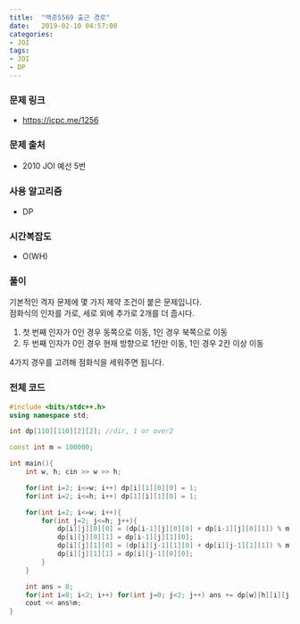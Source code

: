 ```yaml
---
title:  "백준5569 출근 경로"
date:   2019-02-10 04:57:00
categories:
- JOI
tags:
- JOI
- DP
---
```


### 문제 링크
* https://icpc.me/1256

### 문제 출처
* 2010 JOI 예선 5번

### 사용 알고리즘
* DP

### 시간복잡도
* O(WH)

### 풀이
기본적인 격자 문제에 몇 가지 제약 조건이 붙은 문제입니다.<br>
점화식의 인자를 가로, 세로 외에 추가로 2개를 더 줍시다.
1. 첫 번째 인자가 0인 경우 동쪽으로 이동, 1인 경우 북쪽으로 이동
2. 두 번째 인자가 0인 경우 현재 방향으로 1칸만 이동, 1인 경우 2칸 이상 이동

4가지 경우를 고려해 점화식을 세워주면 됩니다.

### 전체 코드
```cpp
#include <bits/stdc++.h>
using namespace std;

int dp[110][110][2][2]; //dir, 1 or over2

const int m = 100000;

int main(){
	int w, h; cin >> w >> h;

	for(int i=2; i<=w; i++) dp[i][1][0][0] = 1;
	for(int i=2; i<=h; i++) dp[1][i][1][0] = 1;

	for(int i=2; i<=w; i++){
		for(int j=2; j<=h; j++){
			dp[i][j][0][0] = (dp[i-1][j][0][0] + dp[i-1][j][0][1]) % m;
			dp[i][j][0][1] = dp[i-1][j][1][0];
			dp[i][j][1][0] = (dp[i][j-1][1][0] + dp[i][j-1][1][1]) % m;
			dp[i][j][1][1] = dp[i][j-1][0][0];
		}
	}

	int ans = 0;
	for(int i=0; i<2; i++) for(int j=0; j<2; j++) ans += dp[w][h][i][j];
	cout << ans%m;
}
```

